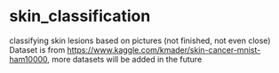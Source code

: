 # skin_classification
classifying skin lesions based on pictures (not finished, not even close)
Dataset is from https://www.kaggle.com/kmader/skin-cancer-mnist-ham10000, more datasets will be added in the future
